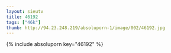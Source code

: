 ```yaml
--- 
layout: sieutv
title: 46192
tags: ["46k"]
thumb: http://94.23.248.219/absoluporn-1/image/002/46192.jpg
---
```

{% include absoluporn key="46192" %} 
